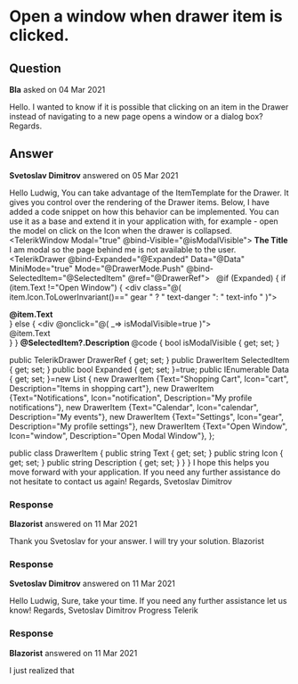 # Open a window when drawer item is clicked.

## Question

**Bla** asked on 04 Mar 2021

Hello. I wanted to know if it is possible that clicking on an item in the Drawer instead of navigating to a new page opens a window or a dialog box? Regards.

## Answer

**Svetoslav Dimitrov** answered on 05 Mar 2021

Hello Ludwig, You can take advantage of the ItemTemplate for the Drawer. It gives you control over the rendering of the Drawer items. Below, I have added a code snippet on how this behavior can be implemented. You can use it as a base and extend it in your application with, for example - open the model on click on the Icon when the drawer is collapsed. <TelerikWindow Modal="true" @bind-Visible="@isModalVisible"> <WindowTitle> <strong> The Title </strong> </WindowTitle> <WindowContent> I am modal so the page behind me is not available to the user. </WindowContent> <WindowActions> <WindowAction Name="Minimize" /> <WindowAction Name="Maximize" /> <WindowAction Name="Close" /> </WindowActions> </TelerikWindow> <TelerikButton OnClick="@(()=> DrawerRef.ToggleAsync())" Icon="menu" /> <TelerikDrawer @bind-Expanded="@Expanded" Data="@Data" MiniMode="true" Mode="@DrawerMode.Push" @bind-SelectedItem="@SelectedItem" @ref="@DrawerRef"> <ItemTemplate Context="item"> <span class="k-icon k-i-@item.Icon" style="margin-right: 8px;"> </span> @if (Expanded)
{
if (item.Text !="Open Window")
{ <div class="@( item.Icon.ToLowerInvariant()==" gear " ? " text-danger ": " text-info " )"> <div style="font-weight:bold;"> @item.Text </div> </div> }
else
{ <div @onclick="@( _=> isModalVisible=true )"> <div> @item.Text </div> </div> }
} </ItemTemplate> <Content> <strong> @SelectedItem?.Description </strong> </Content> </TelerikDrawer> @code {
bool isModalVisible { get; set; }

public TelerikDrawer <DrawerItem> DrawerRef { get; set; }
public DrawerItem SelectedItem { get; set; }
public bool Expanded { get; set; }=true;
public IEnumerable <DrawerItem> Data { get; set; }=new List <DrawerItem> {
new DrawerItem {Text="Shopping Cart", Icon="cart", Description="Items in shopping cart"},
new DrawerItem {Text="Notifications", Icon="notification", Description="My profile notifications"},
new DrawerItem {Text="Calendar", Icon="calendar", Description="My events"},
new DrawerItem {Text="Settings", Icon="gear", Description="My profile settings"},
new DrawerItem {Text="Open Window", Icon="window", Description="Open Modal Window"},
};

public class DrawerItem
{
public string Text { get; set; }
public string Icon { get; set; }
public string Description { get; set; }
}
} I hope this helps you move forward with your application. If you need any further assistance do not hesitate to contact us again! Regards, Svetoslav Dimitrov

### Response

**Blazorist** answered on 11 Mar 2021

Thank you Svetoslav for your answer. I will try your solution. Blazorist

### Response

**Svetoslav Dimitrov** answered on 11 Mar 2021

Hello Ludwig, Sure, take your time. If you need any further assistance let us know! Regards, Svetoslav Dimitrov Progress Telerik

### Response

**Blazorist** answered on 11 Mar 2021

I just realized that <Template> and <ItemTemplate> cannot use together. I've already modified the template to prevent the drawer from collapsing when clicked. I will try to find an alternative to have the two functionalities together. Thank you again.

### Response

**Blazorist** answered on 11 Mar 2021

I found a good solution modifying the drawer Template instead of the ItemTemplate. In this way, I have the two desired functionalities together (prevent collapse on click and show a window when an item is clicked). I leave the code below in case someone needs it. Greetings. <!-- Window --> <TelerikWindow Modal="true" @bind-Visible="@isModalVisible"> <WindowTitle> <strong>The Title</strong> </WindowTitle> <WindowContent> I am modal so the page behind me is not available to the user. </WindowContent> <WindowActions> <WindowAction Name="Minimize" /> <WindowAction Name="Maximize" /> <WindowAction Name="Close" /> </WindowActions> </TelerikWindow> <!-- Drawer --> <TelerikDrawer Data="@NavigablePages" @bind-Expanded="@DrawerExpanded" MiniMode="true" Mode="@DrawerMode.Push" @ref="@DrawerRef" @bind-SelectedItem="@SelectedItem" Width="auto"> <Template> <div class="k-drawer-items"> <ul> @foreach (var item in NavigablePages) { @* stop the propagation of the onclick event to prevent the drawer from collapsing *@@* Use onclick to handle manual item selection and toggle the selected class *@<li @onclick:stopPropagation @onclick="@(()=> DrawerNavigateTo(item))" class="k-drawer-item @GetSelectedItemClass(item)" style="white-space:nowrap"> <span class="k-icon k-i-@item.Icon" style="margin-right: 8px;"></span> @if (DrawerRef.Expanded) { <span class="k-item-text">@item.Text</span> } </li> } </ul> </div> </Template> <Content> @Body </Content> </TelerikDrawer> <!-- Code (Just for the example. I prefer C# code in.cs file apart) --> @code { bool isModalVisible { get; set; } public class DrawerItem { public string Text { get; set; } public string Url { get; set; } public string Icon { get; set; } public bool IsSeparator { get; set; }=false; public string Description { get; set; } public bool IsWindow { get; set; }=false; } //Drawer definition public IEnumerable<DrawerItem> NavigablePages { get; set; }=new List<DrawerItem> { new DrawerItem { Text="Page1", Url=Constants.Navigation.PAGE1, Icon="toggle-full-screen-mode" }, new DrawerItem { Text="Page2", Url=Constants.Navigation.PAGE2, Icon="plus-outline" }, new DrawerItem { Text="Page3", Url=Constants.Navigation.PAGE3 Icon="paste-plain-text" }, new DrawerItem { Text="Options Window", Url=string.Empty, Icon="gear", IsWindow=true } }; private void DrawerNavigateTo(DrawerItem item) { if (SelectedItem !=item) //swallow { if (!item.IsWindow) { SelectedItem=item; NavigationManager.NavigateTo(SelectedItem.Url); } else { isModalVisible=true; } } } }
